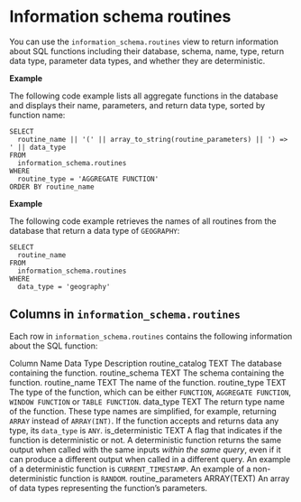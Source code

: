 # [](#information-schema-routines)Information schema routines

You can use the `information_schema.routines` view to return information about SQL functions including their database, schema, name, type, return data type, parameter data types, and whether they are deterministic.

**Example**

The following code example lists all aggregate functions in the database and displays their name, parameters, and return data type, sorted by function name:

```
SELECT
  routine_name || '(' || array_to_string(routine_parameters) || ') => ' || data_type
FROM
  information_schema.routines
WHERE
  routine_type = 'AGGREGATE FUNCTION'
ORDER BY routine_name
```

**Example**

The following code example retrieves the names of all routines from the database that return a data type of `GEOGRAPHY`:

```
SELECT
  routine_name
FROM
  information_schema.routines
WHERE
  data_type = 'geography'
```

## [](#columns-in-information_schemaroutines)Columns in `information_schema.routines`

Each row in `information_schema.routines` contains the following information about the SQL function:

Column Name Data Type Description routine\_catalog TEXT The database containing the function. routine\_schema TEXT The schema containing the function. routine\_name TEXT The name of the function. routine\_type TEXT The type of the function, which can be either `FUNCTION`, `AGGREGATE FUNCTION`, `WINDOW FUNCTION` or `TABLE FUNCTION`. data\_type TEXT The return type name of the function. These type names are simplified, for example, returning `ARRAY` instead of `ARRAY(INT)`. If the function accepts and returns data any type, its `data_type` is `ANY`. is\_deterministic TEXT A flag that indicates if the function is deterministic or not. A deterministic function returns the same output when called with the same inputs *within the same query*, even if it can produce a different output when called in a different query. An example of a deterministic function is `CURRENT_TIMESTAMP`. An example of a non-deterministic function is `RANDOM`. routine\_parameters ARRAY(TEXT) An array of data types representing the function’s parameters.